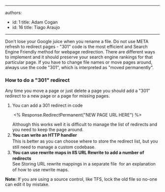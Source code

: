 

---
authors:
  - id: 1
    title: Adam Cogan
  - id: 16
    title: Tiago Araujo
---




<span class='intro'> <p>Don't lose your Google juice when you rename a file. Do not use META refresh to redirect pages - &quot;301&quot; code is the most efficient and Search Engine Friendly method for webpage redirection. There are different ways to implement and it should preserve your search engine rankings for that particular page. If you have to change file names or move pages around, always use the code &quot;301&quot;, which is interpreted as &quot;moved permanently&quot;.​</p> </span>

<h3 class="ssw15-rteElement-H3">​How to do a &quot;301&quot; redirect</h3>Any time you move a page or just delete a page you should add a &quot;301&quot; redirect to a new page or a page for missing pages.<br>
<ol><li>
      You can add a 301 redirect in code<p class="ssw15-rteElement-CodeArea">&#160;&lt;% Response.RedirectPermanent(&quot;NEW PAGE URL HERE&quot;) %&gt;</p>Although this works well it is difficult to manage the list of redirects and you need to keep the page around.
   </li><li>
      <span style="line-height&#58;20px;"><b>You can write an HTTP handler</b><br></span><span style="line-height&#58;20px;">This is better as you can choose where to store the redirect list, but you still need to manage a custom codebase.</span></li><li>
      <span style="line-height&#58;20px;"><b>You can use rewrite maps in IIS URL Rewrite to add a number of redirects​</b><br></span><span style="line-height&#58;20px;">See&#160;Storing URL rewrite mappings in a separate file&#160;&#160;for an explanation of how to use rewrite maps.</span></li></ol>
<b>Note&#58;</b>&#160;If you are using a source control, like TFS, lock the old file so no-one can edit it by mistake.<br>


